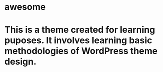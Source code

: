 # awesome
# This is a theme created for learning puposes. It involves learning basic methodologies of WordPress theme design.
